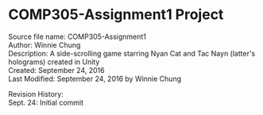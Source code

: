 # COMP305-Assignment1 Project

Source file name: COMP305-Assignment1  
Author: Winnie Chung  
Description: A side-scrolling game starring Nyan Cat and Tac Nayn (latter's holograms) created in Unity  
Created: September 24, 2016  
Last Modified: September 24, 2016 by Winnie Chung  
  
Revision History:  
Sept. 24: Initial commit